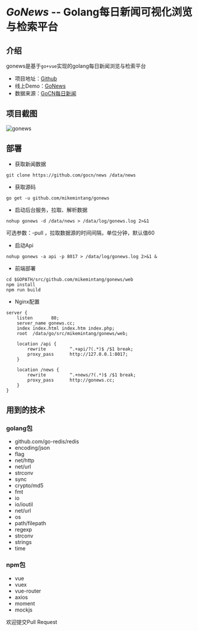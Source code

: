 # *GoNews*  -- Golang每日新闻可视化浏览与检索平台


## 介绍

gonews是基于`go+vue`实现的golang每日新闻浏览与检索平台

- 项目地址：[Github](https://github.com/mikemintang/gonews)
- 线上Demo：[GoNews](http://gonews.cc)
- 数据来源：[GoCN每日新闻](https://github.com/gocn/news)

## 项目截图

![gonews](http://blogcdn.idoustudio.com/gonews-1.png)

## 部署


- 获取新闻数据

```
git clone https://github.com/gocn/news /data/news
```

- 获取源码

```
go get -u github.com/mikemintang/gonews
```

- 启动后台服务，拉取、解析数据

```
nohup gonews -d /data/news > /data/log/gonews.log 2>&1 
```

可选参数：-pull <minutes> ，拉取数据源的时间间隔，单位分钟，默认值60

- 启动Api

```
nohup gonews -a api -p 8017 > /data/log/gonews.log 2>&1 &
```

- 前端部署

```
cd $GOPATH/src/github.com/mikemintang/gonews/web
npm install
npm run build
```

- Nginx配置

```
server {
    listen       80;
    server_name gonews.cc;
    index index.html index.htm index.php;
    root  /data/go/src/mikemintang/gonews/web;

    location /api {
        rewrite         ^.+api/?(.*)$ /$1 break;
        proxy_pass      http://127.0.0.1:8017;
    }

    location /news {
        rewrite         ^.+news/?(.*)$ /$1 break;
        proxy_pass      http://gonews.cc;
    }
}
```


## 用到的技术

### golang包

- github.com/go-redis/redis
- encoding/json
- flag
- net/http
- net/url
- strconv
- sync
- crypto/md5
- fmt
- io
- io/ioutil
- net/url
- os
- path/filepath
- regexp
- strconv
- strings
- time

### npm包

- vue
- vuex
- vue-router
- axios
- moment
- mockjs


欢迎提交Pull Request


